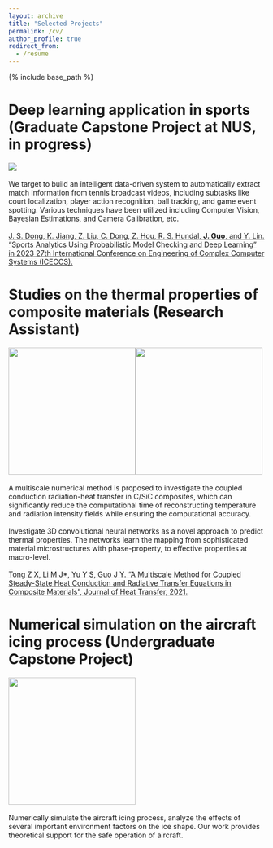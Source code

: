 ```yaml
---
layout: archive
title: "Selected Projects"
permalink: /cv/
author_profile: true
redirect_from:
  - /resume
---
```


{% include base_path %}

Deep learning application in sports (Graduate Capstone Project at NUS, in progress)
======
<img src='https://jingyu198.github.io/jingyu.github.io/images/demo1.gif'><br/><br/>
We target to build an intelligent data-driven system to automatically extract match information from tennis broadcast videos, including subtasks like court localization, player action recognition, ball tracking, and game event spotting. Various techniques have been utilized including Computer Vision, Bayesian Estimations, and Camera Calibration, etc.<br/><br/>
[J. S. Dong, K. Jiang, Z. Liu, C. Dong, Z. Hou, R. S. Hundal, <b>J. Guo</b>, and Y. Lin. “Sports Analytics Using Probabilistic Model Checking and Deep Learning” in 2023 27th International Conference on Engineering of Complex Computer Systems (ICECCS).](https://jingyu198.github.io/jingyu.github.io/files/paper1.pdf)


Studies on the thermal properties of composite materials (Research Assistant)
======
<img src='https://jingyu198.github.io/jingyu.github.io/images/img1.png' height='250' weight='375'><img src='https://jingyu198.github.io/jingyu.github.io/images/img2.png' height='250' weight='375'><br/><br/>
A multiscale numerical method is proposed to investigate the coupled conduction radiation-heat transfer in C/SiC composites, which can significantly reduce the computational time of reconstructing temperature and radiation intensity fields while ensuring the computational accuracy.<br/><br/>
Investigate 3D convolutional neural networks as a novel approach to predict thermal properties. The networks learn the mapping from sophisticated material microstructures with phase-property, to effective properties at macro-level.<br/><br/>
[Tong Z X, Li M J*, Yu Y S, Guo J Y. “A Multiscale Method for Coupled Steady-State Heat Conduction and Radiative Transfer Equations in Composite Materials”, Journal of Heat Transfer, 2021.](https://jingyu198.github.io/jingyu.github.io/files/paper2.pdf)


Numerical simulation on the aircraft icing process (Undergraduate Capstone Project)
======
<img src='https://jingyu198.github.io/jingyu.github.io/images/img3.png' height='250' weight='375'><br/><br/>
Numerically simulate the aircraft icing process, analyze the effects of several important environment factors on the ice shape. Our work provides theoretical support for the safe operation of aircraft.
